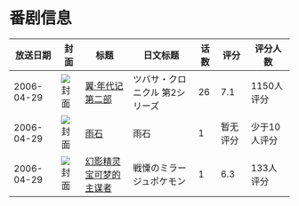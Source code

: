 # 番剧信息

|放送日期|封面|标题|日文标题|话数|评分|评分人数|
|---|---|---|---|---|---|---|
|2006-04-29|![封面](https://lain.bgm.tv/pic/cover/c/6f/e1/2892_Zt44z.jpg)|[翼·年代记 第二部](https://bangumi.tv/subject/2892)|ツバサ・クロニクル 第2シリーズ|26|7.1|1150人评分|
|2006-04-29|![封面](https://lain.bgm.tv/pic/cover/c/1a/1d/33700_k6Ks3.jpg)|[雨石](https://bangumi.tv/subject/33700)|雨石|1|暂无评分|少于10人评分|
|2006-04-29|![封面](https://lain.bgm.tv/pic/cover/c/41/35/92432_t3l6G.jpg)|[幻影精灵宝可梦的主谋者](https://bangumi.tv/subject/92432)|戦慄のミラージュポケモン|1|6.3|133人评分|
